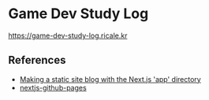 # Game Dev Study Log

https://game-dev-study-log.ricale.kr

## References

- [Making a static site blog with the Next.js 'app' directory](https://cmdcolin.github.io/posts/2023-04-08-nextjs-appdir-blog)
- [nextjs-github-pages](https://github.com/gregrickaby/nextjs-github-pages)
